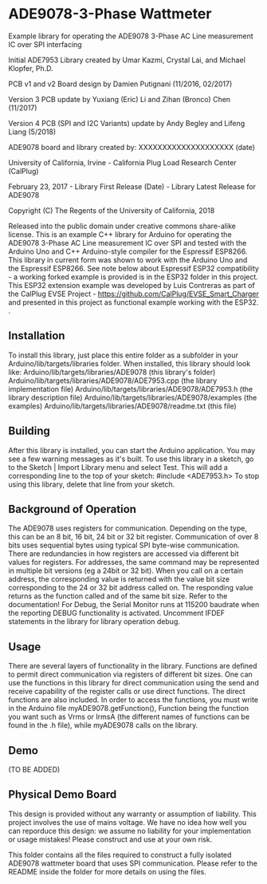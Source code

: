 # ADE9078-3-Phase Wattmeter

Example library for operating the ADE9078 3-Phase AC Line measurement IC over SPI interfacing 

Initial ADE7953 Library created by Umar Kazmi, Crystal Lai, and Michael Klopfer, Ph.D.

PCB v1 and v2 Board design by Damien Putignani (11/2016, 02/2017)

Version 3 PCB update by Yuxiang (Eric) Li	and Zihan (Bronco) Chen (11/2017)

Version 4 PCB (SPI and I2C Variants) update by Andy Begley and Lifeng Liang (5/2018)

ADE9078 board and library created by: XXXXXXXXXXXXXXXXXXXX (date)

University of California, Irvine - California Plug Load Research Center (CalPlug)

February 23, 2017 - Library First Release
(Date) - Library Latest Release for ADE9078

Copyright (C) The Regents of the University of California, 2018


Released into the public domain under creative commons share-alike license. This is an example C++ library for Arduino for operating the ADE9078 3-Phase AC Line measurement IC over SPI and tested with the Arduino Uno and C++ Arduino-style compiler for the Espressif ESP8266. This library in current form was shown to work with the Arduino Uno and the Espressif ESP8266.  See note below about Espressif ESP32 compatibility - a working forked example is provided is in the ESP32 folder in this project.  This ESP32 extension example was developed by Luis Contreras as part of the CalPlug EVSE Project - https://github.com/CalPlug/EVSE_Smart_Charger and presented in this project as functional example working with the ESP32.
.  

Installation
--------------------------------------------------------------------------------

To install this library, just place this entire folder as a subfolder in your
Arduino/lib/targets/libraries folder.
When installed, this library should look like:
Arduino/lib/targets/libraries/ADE9078              (this library's folder)
Arduino/lib/targets/libraries/ADE9078/ADE7953.cpp     (the library implementation file)
Arduino/lib/targets/libraries/ADE9078/ADE7953.h       (the library description file)
Arduino/lib/targets/libraries/ADE9078/examples     (the examples)
Arduino/lib/targets/libraries/ADE9078/readme.txt   (this file)

Building
--------------------------------------------------------------------------------

After this library is installed, you can start the Arduino application.
You may see a few warning messages as it's built.
To use this library in a sketch, go to the Sketch | Import Library menu and select Test. This will add a corresponding line to the top of your sketch: #include <ADE7953.h>
To stop using this library, delete that line from your sketch.

Background of Operation
--------------------------------------------------------------------------------

The ADE9078 uses registers for communication.  Depending on the type, this can be an 8 bit, 16 bit, 24 bit or 32 bit register.  Communication of over 8 bits uses sequential bytes using typical SPI byte-wise communication.  There are redundancies in how registers are accessed via different bit values for registers.  For addresses, the same command may be represented in multiple bit versions (eg a 24bit or 32 bit). When you call on a certain address, the corresponding value is returned with the value bit size corresponding to the 24 or 32 bit address called on. The responding value returns as the function called and of the same bit size.  Refer to the documentation!  For Debug, the Serial Monitor runs at 115200 baudrate when the reporting DEBUG functionality is activated.  Uncomment IFDEF statements in the library for library operation debug. 

Usage
--------------------------------------------------------------------------------

There are several layers of functionality in the library.  Functions are defined to permit direct communication via registers of different bit sizes.  One can use the functions in this library for direct communication using the send and receive capability of the register calls or use direct functions.  The direct functions are also included. In order to access the functions, you must write in the Arduino file myADE9078.getFunction(), Function being the function you want such as Vrms or IrmsA (the different names of functions can be found in the .h file), while myADE9078 calls on the library. 

Demo
--------------------------------------------------------------------------------
(TO BE ADDED)

Physical Demo Board
----------
This design is provided without any warranty or assumption of liability.  This project involves the use of mains voltage.  We have no idea how well you can reporduce this design: we assume no liability for your implementation or usage mistakes! Please construct and use at your own risk.

This folder contains all the files required to construct a fully isolated ADE9078 wattmeter board that uses SPI communication. Please refer to the README inside the folder for more details on using the files.


